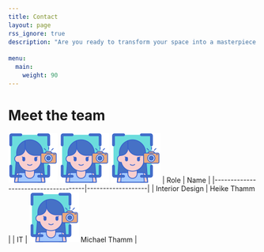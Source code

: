 ```yaml
---
title: Contact
layout: page
rss_ignore: true
description: "Are you ready to transform your space into a masterpiece with the luxurious allure of Venetian plaster? Please reach out to us to make your vision reality."

menu:
  main:
    weight: 90
---
```


# Meet the team

![Heike Thamm](./headshot.png)
![Heike Thamm](/content/headshot.png)
![Heike Thamm](headshot.png)
| Role                                | Name              |
|-------------------------------------|-------------------|
| Interior Design |  Heike Thamm |
| IT                      | ![Michael Thamm](./headshot.png) Michael Thamm |